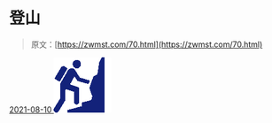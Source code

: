 <!--yml
category: 未分类
date: 0001-01-01 00:00:00
-->

# 登山

> 原文：[https://zwmst.com/70.html](https://zwmst.com/70.html)

   [ <time datetime="2021-08-10T16:48:04+08:00"> 2021-08-10 </time> ](https://zwmst.com/%e7%99%bb%e5%b1%b1)  [![](img/989685dab0305b8c9c6966901c24d037.png)](https://zwmst.com/wp-content/uploads/2021/08/1628585284-843574dcfb82fb7.png)